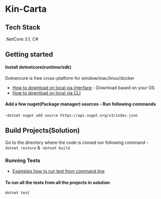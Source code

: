 # Kin-Carta

## Tech Stack
.NetCore 3.1, C#  


## Getting started
#### Install dotnetcore(runtime/sdk)
Dotnercore is free cross-platform for window/mac/linux/docker
- [How to download on local via interface](https://dotnet.microsoft.com/download) - Download based on your OS
- [How to download on local via CLI](https://docs.microsoft.com/en-us/dotnet/core/install/macos)
#### Add a few nuget(Package manager) sources - Run following commands

 -`dotnet nuget add source https://api.nuget.org/v3/index.json`
## Build Projects(Solution)
Go to the directory where the code is cloned run following command
-`dotnet restore`
&
-`dotnet build`

### Running Tests
- [Examples how to run test from command line ](https://docs.microsoft.com/en-us/dotnet/core/tools/dotnet-test) 
#### To run all the tests from all the projects in solution
`dotnet test`
